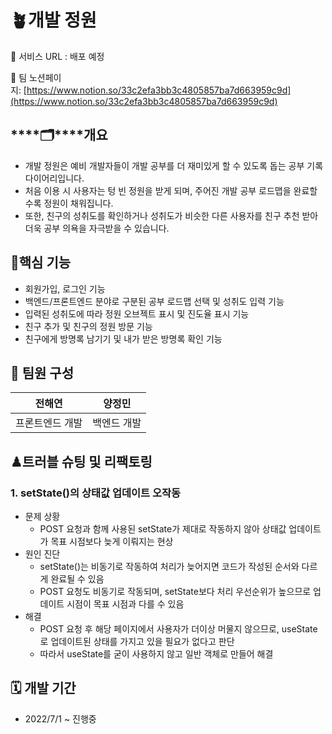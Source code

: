 # 🪴개발 정원

🔗 서비스 URL : 배포 예정

🔗 팀 노션페이지: [https://www.notion.so/33c2efa3bb3c4805857ba7d663959c9d](https://www.notion.so/33c2efa3bb3c4805857ba7d663959c9d)

## ****🗂****개요

- 개발 정원은 예비 개발자들이 개발 공부를 더 재미있게 할 수 있도록 돕는 공부 기록 다이어리입니다.
- 처음 이용 시 사용자는 텅 빈 정원을 받게 되며, 주어진 개발 공부 로드맵을 완료할수록 정원이 채워집니다.
- 또한, 친구의 성취도를 확인하거나 성취도가 비슷한 다른 사용자를 친구 추천 받아 더욱 공부 의욕을 자극받을 수 있습니다.

## ****👊핵심 기능****

- 회원가입, 로그인 기능
- 백엔드/프론트엔드 분야로 구분된 공부 로드맵 선택 및 성취도 입력 기능
- 입력된 성취도에 따라 정원 오브젝트 표시 및 진도율 표시 기능
- 친구 추가 및 친구의 정원 방문 기능
- 친구에게 방명록 남기기 및 내가 받은 방명록 확인 기능

## ****👥**** 팀원 구성
| 전해연 | 양정민 |
| --- | --- |
| 프론트엔드 개발 | 백엔드 개발 |

## ♟트러블 슈팅 및 리팩토링

### 1. **setState()의 상태값 업데이트 오작동**

- 문제 상황
    - POST 요청과 함께 사용된 setState가 제대로 작동하지 않아 상태값 업데이트가 목표 시점보다 늦게 이뤄지는 현상
- 원인 진단
    - setState()는 비동기로 작동하여 처리가 늦어지면 코드가 작성된 순서와 다르게 완료될 수 있음
    - POST 요청도 비동기로 작동되며, setState보다 처리 우선순위가 높으므로 업데이트 시점이 목표 시점과 다를 수 있음
- 해결
    - POST 요청 후 해당 페이지에서 사용자가 더이상 머물지 않으므로, useState로 업데이트된 상태를 가지고 있을 필요가 없다고 판단
    - 따라서 useState를 굳이 사용하지 않고 일반 객체로 만들어 해결

## 🗓 ****개발 기간****

- 2022/7/1 ~ 진행중